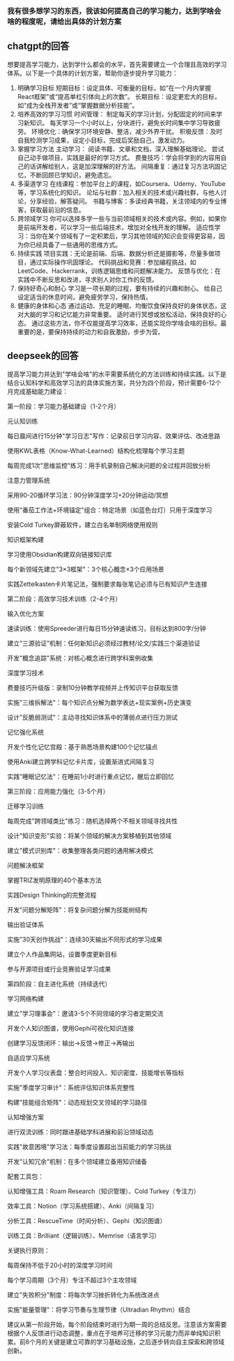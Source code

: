### 我有很多想学习的东西，我该如何提高自己的学习能力，达到学啥会啥的程度呢，请给出具体的计划方案

chatgpt的回答
-----  

  想要提高学习能力，达到学什么都会的水平，首先需要建立一个合理且高效的学习体系。以下是一个具体的计划方案，帮助你逐步提升学习能力：

1. 明确学习目标
   短期目标：设定具体、可衡量的目标，如“在一个月内掌握React框架”或“提高单杠引体向上的次数”。
   长期目标：设定更宏大的目标，如“成为全栈开发者”或“掌握数据分析技能”。
2. 培养高效的学习习惯
   时间管理：
   制定每天的学习计划，分配固定的时间来学习新知识。
   每天学习一个小时以上，分块进行，避免长时间集中学习导致疲劳。
   环境优化：确保学习环境安静、整洁，减少外界干扰。
   积极反馈：及时自我检测学习成果，设定小目标，完成后奖励自己，激发动力。
3. 掌握学习方法
   主动学习：
   阅读书籍、文章和文档，深入理解基础理论。
   尝试自己动手做项目，实践是最好的学习方式。
   费曼技巧：学会将学到的内容用自己的话讲解给别人，这是加深理解的好方法。
   间隔重复：通过复习方法巩固记忆，不断回顾已学知识，避免遗忘。
4. 多渠道学习
   在线课程：参加平台上的课程，如Coursera、Udemy、YouTube等，学习系统化的知识。
   论坛与社群：加入相关的技术或兴趣社群，与他人讨论，分享经验，解答疑问。
   书籍与博客：多读经典书籍，关注领域内的专业博客，获取最前沿的信息。
5. 跨领域学习
   你可以选择多学一些与当前领域相关的技术或内容。例如，如果你是前端开发者，可以学习一些后端技术，增加对全栈开发的理解。
   适应性学习：当你在某个领域有了一定积累后，学习其他领域的知识会变得更容易，因为你已经具备了一些通用的思维方式。
6. 持续实践
   项目实践：无论是前端、后端、数据分析还是摄影等，尽量多做项目，通过实际操作巩固理论。
   代码挑战和竞赛：参加编程挑战，如LeetCode、Hackerrank，训练逻辑思维和问题解决能力。
   反馈与优化：在实践中不断反思和改进，寻求别人对你工作的反馈。
7. 保持好奇心和耐心
   学习是一项长期的过程，要有持续的兴趣和耐心。
   给自己设定适当的休息时间，避免疲劳学习，保持热情。
8. 健康的身体和心态
   通过运动、充足的睡眠、均衡饮食保持良好的身体状态，这对大脑的学习和记忆能力非常重要。
   适时进行冥想或放松活动，保持良好的心态。
   通过这些方法，你不仅能提高学习效率，还能实现你学啥会啥的目标。最重要的是，要保持持续的动力和自我激励，步步为营。

deepseek的回答
---
提高学习能力并达到"学啥会啥"的水平需要系统化的方法训练和持续实践。以下是结合认知科学和高效学习法的具体实施方案，共分为四个阶段，预计需要6-12个月完成基础能力建设：

第一阶段：学习能力基础建设（1-2个月）

元认知训练

每日晨间进行15分钟"学习日志"写作：记录前日学习内容、效果评估、改进思路

使用KWL表格（Know-What-Learned）结构化梳理每个学习主题

每周完成1次"思维监控"练习：用手机录制自己解决问题的全过程并回放分析

注意力管理系统

采用90-20循环学习法：90分钟深度学习+20分钟运动/冥想

使用"番茄工作法+环境锚定"组合：特定场景（如蓝色台灯）只用于深度学习

安装Cold Turkey屏蔽软件，建立白名单制网络使用规则

知识框架构建

学习使用Obsidian构建双向链接知识库

每个新领域先建立"3×3框架"：3个核心概念×3个应用场景

实践Zettelkasten卡片笔记法，强制要求每张笔记必须与已有知识产生连接

第二阶段：高效学习技术训练（2-4个月）

输入优化方案

速读训练：使用Spreeder进行每日15分钟速读练习，目标达到800字/分钟

建立"三源验证"机制：任何新知识必须经过教材/论文/实践三个渠道验证

开发"概念追踪"系统：对核心概念进行跨学科案例收集

深度学习技术

费曼技巧升级版：录制10分钟教学视频并上传知识平台获取反馈

实施"三维拆解法"：每个知识点分解为数学表达+现实案例+历史演变

设计"反脆弱测试"：主动寻找知识体系中的薄弱点进行压力测试

记忆强化系统

开发个性化记忆宫殿：基于熟悉场景构建100个记忆锚点

使用Anki建立跨学科记忆卡片库，设置渐进式间隔复习

实践"睡眠记忆法"：在睡前1小时进行重点记忆，醒后立即回忆

第三阶段：应用能力强化（3-5个月）

迁移学习训练

每周完成"跨领域类比"练习：随机选择两个不相关领域寻找共性

设计"知识变形"实验：将某个领域的解决方案移植到其他领域

建立"模式识别库"：收集整理各类问题的通用解决模式

问题解决框架

掌握TRIZ发明原理的40个基本方法

实践Design Thinking的完整流程

开发"问题分解矩阵"：将复杂问题分解为技能树结构

输出验证体系

实施"30天创作挑战"：连续30天输出不同形式的学习成果

建立个人作品集网站，设置季度更新目标

参与开源项目或行业竞赛验证学习成果

第四阶段：自主进化系统（持续迭代）

学习网络构建

建立"学习理事会"：邀请3-5个不同领域的学习者定期交流

开发个人知识图谱，使用Gephi可视化知识连接

创建学习反馈闭环：输出→反馈→修正→再输出

自适应学习系统

开发个人学习仪表盘：整合时间投入、知识密度、技能增长等指标

实施"季度学习审计"：系统评估知识体系完整性

构建"技能组合矩阵"：动态规划交叉领域的学习路径

认知增强方案

进行双流训练：同时跟进基础学科进展和前沿领域动态

实践"故意困境"学习法：每季度设置超出当前能力的学习挑战

开发"认知冗余"机制：在多个领域建立备用知识储备

配套工具包：

认知增强工具：Roam Research（知识管理）、Cold Turkey（专注力）

效率工具：Notion（学习系统搭建）、Anki（间隔复习）

分析工具：RescueTime（时间分析）、Gephi（知识图谱）

训练工具：Brilliant（逻辑训练）、Memrise（语言学习）

关键执行原则：

每周保持不低于20小时的深度学习时间

每个学习周期（3个月）专注不超过3个主攻领域

建立"失败积分"制度：将每次学习挫折转化为系统改进点

实施"能量管理"：将学习节奏与生理节律（Ultradian Rhythm）结合

建议从第一阶段开始，每个阶段结束时进行为期一周的总结反思。注意该方案需要根据个人反馈进行动态调整，重点在于培养可迁移的学习元能力而非单纯知识积累。前6个月的关键是建立可靠的学习基础设施，之后逐步转向自主探索和跨领域创新。